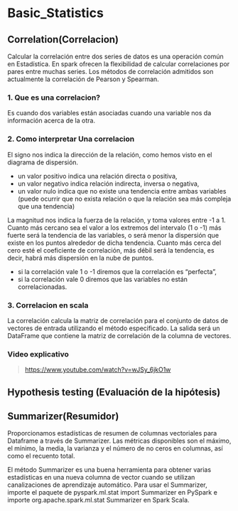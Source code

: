 # Basic_Statistics

## Correlation(Correlacion)

Calcular la correlación entre dos series de datos es una operación común en Estadística. En spark ofrecen la flexibilidad de calcular correlaciones por pares entre muchas series. Los métodos de correlación admitidos son actualmente la correlación de Pearson y Spearman.

### 1. Que es una correlacion?
Es cuando dos variables están asociadas cuando una variable nos da información acerca de la otra.

### 2. Como interpretar Una correlacion

El signo nos indica la dirección de la relación, como hemos visto en el diagrama de dispersión.

- un valor positivo indica una relación directa o positiva,
- un valor negativo indica relación indirecta, inversa o negativa,
- un valor nulo indica que no existe una tendencia entre ambas variables (puede ocurrir que no exista relación o que la relación sea más compleja que una tendencia)

La magnitud nos indica la fuerza de la relación, y toma valores entre -1 a 1. Cuanto más cercano sea el valor a los extremos del intervalo (1 o -1) más fuerte será la tendencia de las variables, o será menor la dispersión que existe en los puntos alrededor de dicha tendencia. Cuanto más cerca del cero esté el coeficiente de correlación, más débil será la tendencia, es decir, habrá más dispersión en la nube de puntos.
- si la correlación vale 1 o -1 diremos que la correlación es “perfecta”,
- si la correlación vale 0 diremos que las variables no están correlacionadas.

### 3. Correlacion en scala
La correlación calcula la matriz de correlación para el conjunto de datos de vectores de entrada utilizando el método especificado. La salida será un DataFrame que contiene la matriz de correlación de la columna de vectores.

### Video explicativo
>https://www.youtube.com/watch?v=wJSy_6jkO1w


## Hypothesis testing (Evaluación de la hipótesis)


## Summarizer(Resumidor)

Proporcionamos estadísticas de resumen de columnas vectoriales para Dataframe a través de Summarizer. Las métricas disponibles son el máximo, el mínimo, la media, la varianza y el número de no ceros en columnas, así como el recuento total.

El método Summarizer es una buena herramienta para obtener varias estadísticas en una nueva columna de vector cuando se utilizan canalizaciones de aprendizaje automático. Para usar el Summarizer, importe el paquete de pyspark.ml.stat import Summarizer en PySpark e importe org.apache.spark.ml.stat Summarizer en Spark Scala.